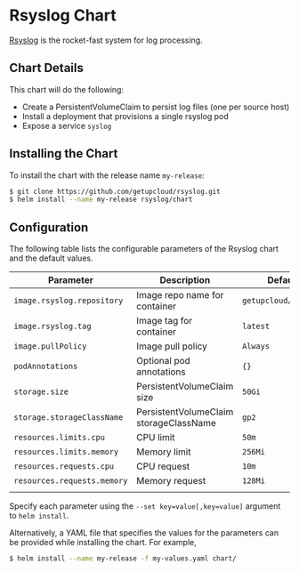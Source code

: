 # Rsyslog Chart

[Rsyslog](https://www.rsyslog.com/) is the rocket-fast system for log processing.


## Chart Details

This chart will do the following:

* Create a PersistentVolumeClaim to persist log files (one per source host)
* Install a deployment that provisions a single rsyslog pod
* Expose a service `syslog`


## Installing the Chart

To install the chart with the release name `my-release`:

```bash
$ git clone https://github.com/getupcloud/rsyslog.git
$ helm install --name my-release rsyslog/chart
```


## Configuration

The following table lists the configurable parameters of the Rsyslog chart and the default values.

| Parameter                   | Description                            | Default                 |
| -----------------------     | -------------------------------------- | ----------------------- |
| `image.rsyslog.repository`  | Image repo name for container          | `getupcloud/rsyslog`    |
| `image.rsyslog.tag`         | Image tag for container                | `latest`                |
| `image.pullPolicy`          | Image pull policy                      | `Always`                |
| `podAnnotations`            | Optional pod annotations               | `{}`                    |
| `storage.size`              | PersistentVolumeClaim size             | `50Gi`                  |
| `storage.storageClassName`  | PersistentVolumeClaim storageClassName | `gp2`                   |
| `resources.limits.cpu`      | CPU limit                              | `50m`                   |
| `resources.limits.memory`   | Memory limit                           | `256Mi`                 |
| `resources.requests.cpu`    | CPU request                            | `10m`                   |
| `resources.requests.memory` | Memory request                         | `128Mi`                 |
| | | |

Specify each parameter using the `--set key=value[,key=value]` argument to `helm install`.

Alternatively, a YAML file that specifies the values for the parameters can be provided while installing the chart. For example,

```bash
$ helm install --name my-release -f my-values.yaml chart/
```
